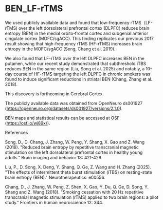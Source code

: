 # BEN_LF-rTMS

We used publicly available data and found that low-frequency rTMS（LF-rTMS) over the left dorsolateral prefrontal cortex (DLPFC) reduces brain entropy (BEN) in the medial orbito-frontal cortex and subgenial anterior cingulate cortex (MOFC/sgACC). This finding replicates our previous 2017 result showing that high-frequency rTMS (HF-rTMS) increases brain entropy in the MOFC/sgACC (Song, Chang et al. 2019).

We also found that LF-rTMS over the left DLPFC increases BEN in the putamen, while our recent study demonstrated that subthreshold iTBS reduces BEN in the same region (Liu, Song et al. 2025) and notably, a 10-day course of HF-rTMS targeting the left DLPFC in chronic smokers was found to induce significant reductions in striatal BEN (Chang, Zhang et al. 2018).


This discovery is forthcoming in Cerebral Cortex.

The publicly available data was obtained from OpenNeuro ds001927 (https://openneuro.org/datasets/ds001927/versions/2.1.0).

BEN maps and statistical results can be accessed at OSF (https://osf.io/wj89x/).




References

Song, D., D. Chang, J. Zhang, W. Peng, Y. Shang, X. Gao and Z. Wang (2019). "Reduced brain entropy by repetitive transcranial magnetic stimulation on the left dorsolateral prefrontal cortex in healthy young adults." Brain imaging and behavior 13: 421-429.

Liu, P., D. Song, X. Deng, Y. Shang, Q. Ge, Z. Wang and H. Zhang (2025). "The effects of intermittent theta burst stimulation (iTBS) on resting-state brain entropy (BEN)." Neurotherapeutics: e00556.

Chang, D., J. Zhang, W. Peng, Z. Shen, X. Gao, Y. Du, Q. Ge, D. Song, Y. Shang and Z. Wang (2018). "Smoking cessation with 20 Hz repetitive transcranial magnetic stimulation (rTMS) applied to two brain regions: a pilot study." Frontiers in human neuroscience 12: 344.


